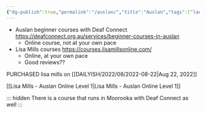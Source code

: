 ```yaml
---
{"dg-publish":true,"permalink":"/auslan/","title":"Auslan","tags":["language","learning"],"created":"2022-07-25T09:50:55+10:00","updated":"2022-07-30"}
---
```



- Auslan beginner courses with Deaf Connect <https://deafconnect.org.au/services/beginner-courses-in-auslan>
  - Online course, not at your own pace
- Lisa Mills courses <https://courses.lisamillsonline.com/>
  - Online, at your own pace
  - Good reviews??

PURCHASED lisa mills on [[DAILYISH/2022/08/2022-08-22\|Aug 22, 2022]]

[[Lisa Mills - Auslan Online Level 1\|Lisa Mills - Auslan Online Level 1]]

::: hidden
There is a course that runs in Moorooka with Deaf Connect as well
:::
